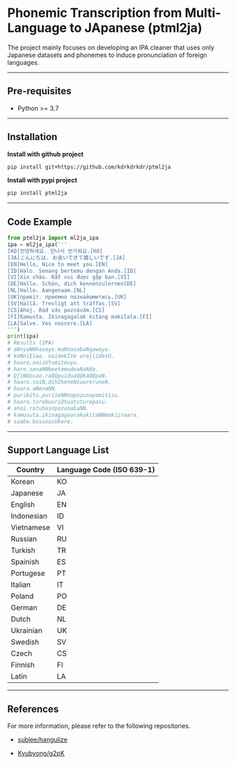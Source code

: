 # Phonemic Transcription from Multi-Language to JApanese (ptml2ja)
The project mainly focuses on developing an IPA cleaner that uses only Japanese datasets and phonemes to induce pronunciation of foreign languages.

---
## Pre-requisites
- Python >= 3.7

---
## Installation
**Install with github project**
```sh
pip install git+https://github.com/kdrkdrkdr/ptml2ja
```
**Install with pypi project**
```sh
pip install ptml2ja
```

---
## Code Example
```python
from ptml2ja import ml2ja_ipa
ipa = ml2ja_ipa('''
[KO]안녕하세요. 만나서 반가워요.[KO]
[JA]こんにちは. お会いできて嬉しいです.[JA]
[EN]Hello, Nice to meet you.[EN]
[ID]Halo. Senang bertemu dengan Anda.[ID]
[VI]Xin chào. Rất vui được gặp bạn.[VI]
[DE]Hallo. Schön, dich kennenzulernen[DE]
[NL]Hallo. Aangenaam.[NL]
[UK]привіт. приємно познайомитись.[UK]
[SV]Hallå. Trevligt att träffas.[SV]
[CS]Ahoj. Rád vás poznávám.[CS]
[FI]Kamusta. Ikinagagalak kitang makilala.[FI]
[LA]Salve. Vos noscere.[LA]
''')
print(ipa)
# Results (IPA)
# aNnyoNNhaseyo.maNnasabaNgawoyo. 
# koNniʧiwa. oaidekIte ureʃiidesU. 
# haaro,naisUtumitouyu. 
# haro.senaNNbeetemudeaNaNda. 
# QʃiNQʦuao.raQQpuiduaQQkaQQpaN. 
# haaro.soiN,dihIkeneNʦuureruneN. 
# haaro.aNenaNN. 
# puribitu.puriieNNnopozunayomitisu. 
# haaro.turebuuriQtuatuturepasu. 
# ahoi.ratubasUpozunabaNN. 
# kamusuta.ikinagagaarakukitaNNmakiiraara. 
# saabe.bosunosUkere. 
```

---
## Support Language List
|Country|Language Code (ISO 639-1)|
|---|---|
|Korean|KO|
|Japanese|JA|
|English|EN|
|Indonesian|ID|
|Vietnamese|VI|
|Russian|RU|
|Turkish|TR|
|Spainish|ES|
|Portugese|PT|
|Italian|IT|
|Poland|PO|
|German|DE|
|Dutch|NL|
|Ukrainian|UK|
|Swedish|SV|
|Czech|CS|
|Finnish|FI|
|Latin|LA|


---
## References
For more information, please refer to the following repositories.
- [sublee/hangulize](https://github.com/sublee/hangulize)

- [Kyubyong/g2pK](https://github.com/Kyubyong/g2pK)
